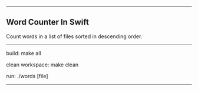 
 ----------------------------------------------------------------------------
Word Counter In Swift
 ----------------------------------------------------------------------------

Count words in a list of files sorted in descending order.

 ----------------------------------------------------------------------------

build:
    make all 

clean workspace: 
    make clean

run:
    ./words [file]


 ----------------------------------------------------------------------------
